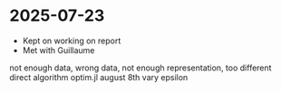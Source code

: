 # 2025-07-23

- Kept on working on report
- Met with Guillaume

not enough data, wrong data, not enough representation, too different
direct algorithm
optim.jl
august 8th
vary epsilon